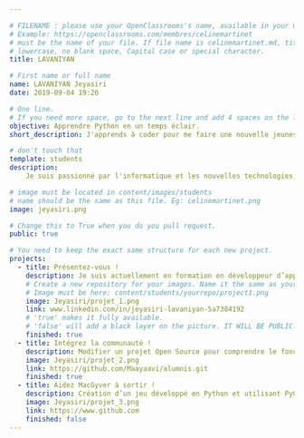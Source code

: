 ```yaml
---

# FILENAME : please use your OpenClassrooms's name, available in your url.
# Example: https://openclassrooms.com/membres/celinemartinet
# must be the name of your file. If file name is celinemartinet.md, title is celinemartinet.
# lowercase, no blank space, Capital case or special character.
title: LAVANIYAN

# First name or full name
name: LAVANIYAN Jeyasiri
date: 2019-09-04 19:20

# One line.
# If you need more space, go to the next line and add 4 spaces on the left, as in 'description'.
objective: Apprendre Python en un temps éclair.
short_description: J'apprends à coder pour me faire une nouvelle jeunesse et ainsi qu’une reconversion professionnel.

# don't touch that
template: students
description:
    Je suis passionné par l'informatique et les nouvelles technologies, au jour d'aujourd'hui par pure hasard je me suis laissé tenter par la découverte du codage et ceci est devenue enfin ma vocation.

# image must be located in content/images/students
# name should be the same as this file. Eg: celinemartinet.png
image: jeyasiri.png

# Change this to True when you do you pull request.
public: true

# You need to keep the exact same structure for each new project.
projects:
  - title: Présentez-vous !
    description: Je suis actuellement en formation en développeur d’application Python chez Openclassrooms. Mais également en plein reconversion professionnel après plusieurs années dans le monde du transport et de la logistique, j'ai trouvé par pure hasard ma vocation dans le codage. Je suis un grand passionné par le digital et les nouvelles technologies qui apparaissent chaque jour. N’hésitez pas donc à me solliciter via le lien de ma page LinkedIn ici en bas et je suis prêt à échanger sur tous les sujets.
    # Create a new repository for your images. Name it the same as your nickname and profile picture.
    # Image must be here: content/students/yourrepo/project1.png
    image: Jeyasiri/projet_1.png
    link: www.linkedin.com/in/jeyasiri-lavaniyan-5a7384192
    # 'true' makes it fully available.
    # 'false' will add a black layer on the picture. IT WILL BE PUBLIC!
    finished: true
  - title: Intégrez la communauté !
    description: Modifier un projet Open Source pour comprendre le fonctionnement de Git, de Github et des pull requests. 
    image: Jeyasiri/projet_2.png
    link: https://github.com/Maayaavi/alumnis.git
    finished: true
  - title: Aidez MacGyver à sortir !
    description: Création d’un jeu développé en Python et utilisant PyGame.
    image: Jeyasiri/projet_3.png
    link: https://www.github.com
    finished: false
---
```

